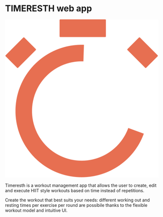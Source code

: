 # TIMERESTH web app

![alt text][logo]

[logo]: https://github.com/giovanniRodighiero/timeresth/blob/master/assets/timerest-logo.png "Logo Timerest"

Timeresth is a workout management app that allows the user to create, edit and execute HIIT style workouts based on time instead of repetitions.


Create the workout that best suits your needs: different working out and resting times per exercise per round are possibile thanks to the flexible workout model and intuitive UI.
